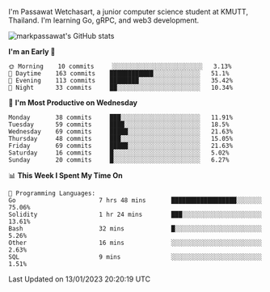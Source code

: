 
I'm Passawat Wetchasart, a junior computer science student at KMUTT, Thailand. I'm learning Go, gRPC, and web3 development.


![markpassawat's GitHub stats](https://github-readme-stats.vercel.app/api?username=markpassawat&show_icons=true&theme=radical)

<!--START_SECTION:waka-->
**I'm an Early 🐤** 

```text
🌞 Morning    10 commits     ░░░░░░░░░░░░░░░░░░░░░░░░░   3.13% 
🌆 Daytime    163 commits    ████████████░░░░░░░░░░░░░   51.1% 
🌃 Evening    113 commits    ████████░░░░░░░░░░░░░░░░░   35.42% 
🌙 Night      33 commits     ██░░░░░░░░░░░░░░░░░░░░░░░   10.34%

```
📅 **I'm Most Productive on Wednesday** 

```text
Monday       38 commits     ███░░░░░░░░░░░░░░░░░░░░░░   11.91% 
Tuesday      59 commits     ████░░░░░░░░░░░░░░░░░░░░░   18.5% 
Wednesday    69 commits     █████░░░░░░░░░░░░░░░░░░░░   21.63% 
Thursday     48 commits     ███░░░░░░░░░░░░░░░░░░░░░░   15.05% 
Friday       69 commits     █████░░░░░░░░░░░░░░░░░░░░   21.63% 
Saturday     16 commits     █░░░░░░░░░░░░░░░░░░░░░░░░   5.02% 
Sunday       20 commits     █░░░░░░░░░░░░░░░░░░░░░░░░   6.27%

```


📊 **This Week I Spent My Time On** 

```text
💬 Programming Languages: 
Go                       7 hrs 48 mins       ██████████████████░░░░░░░   75.06% 
Solidity                 1 hr 24 mins        ███░░░░░░░░░░░░░░░░░░░░░░   13.61% 
Bash                     32 mins             █░░░░░░░░░░░░░░░░░░░░░░░░   5.26% 
Other                    16 mins             ░░░░░░░░░░░░░░░░░░░░░░░░░   2.63% 
SQL                      9 mins              ░░░░░░░░░░░░░░░░░░░░░░░░░   1.51%

```


 Last Updated on 13/01/2023 20:20:19 UTC
<!--END_SECTION:waka-->

<!--
**markpassawat/markpassawat** is a ✨ _special_ ✨ repository because its `README.md` (this file) appears on your GitHub profile.

Here are some ideas to get you started:

- 🔭 I’m currently working on ...
- 🌱 I’m currently learning ...
- 👯 I’m looking to collaborate on ...
- 🤔 I’m looking for help with ...
- 💬 Ask me about ...
- 📫 How to reach me: ...
- 😄 Pronouns: He/Him
- ⚡ Fun fact: ...
-->

